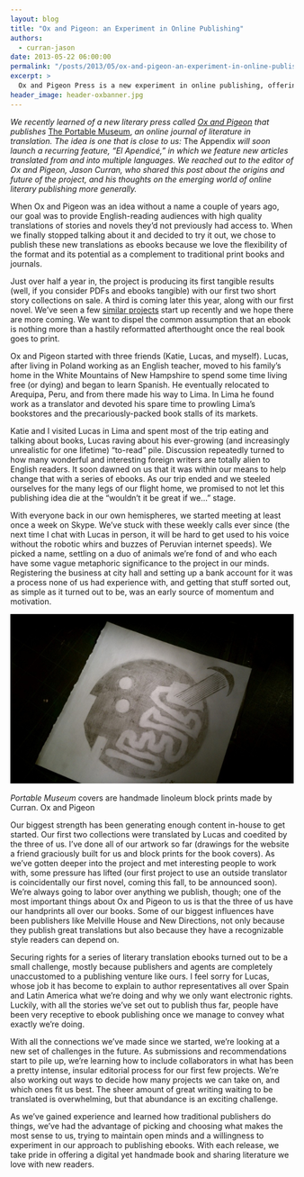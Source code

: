 ```yaml
---
layout: blog
title: "Ox and Pigeon: an Experiment in Online Publishing"
authors:
  - curran-jason
date: 2013-05-22 06:00:00
permalink: "/posts/2013/05/ox-and-pigeon-an-experiment-in-online-publishing"
excerpt: >
  Ox and Pigeon Press is a new experiment in online publishing, offering translated fiction as ebooks. We spoke with the editor, Jason Curran, who shared his thoughts on the future of ebooks as vehicles for literature.
header_image: header-oxbanner.jpg
---
```

*We recently learned of a new literary press called [Ox and Pigeon](http://oxandpigeon.com/about-us/) that publishes* [The Portable Museum](http://oxandpigeon.com/releases/), *an online journal of literature in translation. The idea is one that is close to us:* The Appendix *will soon launch a recurring feature, “El Apendicé,” in which we feature new articles translated from and into multiple languages. We reached out to the editor of Ox and Pigeon, Jason Curran, who shared this post about the origins and future of the project, and his thoughts on the emerging world of online literary publishing more generally.* 

When Ox and Pigeon was an idea without a name a couple of years ago, our goal was to provide English-reading audiences with high quality translations of stories and novels they’d not previously had access to. When we finally stopped talking about it and decided to try it out, we chose to publish these new translations as ebooks because we love the flexibility of the format and its potential as a complement to traditional print books and journals.

Just over half a year in, the project is producing its first tangible results (well, if you consider PDFs and ebooks tangible) with our first two short story collections on sale. A third is coming later this year, along with our first novel. We’ve seen a few [similar projects](http://frischand.co/) start up recently and we hope there are more coming. We want to dispel the common assumption that an ebook is nothing more than a hastily reformatted afterthought once the real book goes to print.

Ox and Pigeon started with three friends (Katie, Lucas, and myself). Lucas, after living in Poland working as an English teacher, moved to his family’s home in the White Mountains of New Hampshire to spend some time living free (or dying) and began to learn Spanish. He eventually relocated to Arequipa, Peru, and from there made his way to Lima. In Lima he found work as a translator and devoted his spare time to prowling Lima’s bookstores and the precariously-packed book stalls of its markets.

Katie and I visited Lucas in Lima and spent most of the trip eating and talking about books, Lucas raving about his ever-growing (and increasingly unrealistic for one lifetime) “to-read” pile. Discussion repeatedly turned to how many wonderful and interesting foreign writers are totally alien to English readers. It soon dawned on us that it was within our means to help change that with a series of ebooks. As our trip ended and we steeled ourselves for the many legs of our flight home, we promised to not let this publishing idea die at the “wouldn’t it be great if we…” stage.

With everyone back in our own hemispheres, we started meeting at least once a week on Skype. We’ve stuck with these weekly calls ever since (the next time I chat with Lucas in person, it will be hard to get used to his voice without the robotic whirs and buzzes of Peruvian internet speeds). We picked a name, settling on a duo of animals we’re fond of and who each have some vague metaphoric significance to the project in our minds. Registering the business at city hall and setting up a bank account for it was a process none of us had experience with, and getting that stuff sorted out, as simple as it turned out to be, was an early source of momentum and motivation.

<div class="inline-image"> 
  <a rel="lightbox" href="/images/blog/2013/05/curran1-large.jpg">
    <img src="/images/blog/2013/05/curran1-medium.jpg" width="640" alt="pasadena" />
  </a>
  <p class="caption">
    <em>Portable Museum</em> covers are handmade linoleum block prints made by Curran.
    <span class="credit">
      Ox and Pigeon
    </span> 
  </p>
</div>

Our biggest strength has been generating enough content in-house to get started. Our first two collections were translated by Lucas and coedited by the three of us. I’ve done all of our artwork so far (drawings for the website a friend graciously built for us and block prints for the book covers). As we’ve gotten deeper into the project and met interesting people to work with, some pressure has lifted (our first project to use an outside translator is coincidentally our first novel, coming this fall, to be announced soon). We’re always going to labor over anything we publish, though; one of the most important things about Ox and Pigeon to us is that the three of us have our handprints all over our books. Some of our biggest influences have been publishers like Melville House and New Directions, not only because they publish great translations but also because they have a recognizable style readers can depend on.

Securing rights for a series of literary translation ebooks turned out to be a small challenge, mostly because publishers and agents are completely unaccustomed to a publishing venture like ours. I feel sorry for Lucas, whose job it has become to explain to author representatives all over Spain and Latin America what we’re doing and why we only want electronic rights. Luckily, with all the stories we’ve set out to publish thus far, people have been very receptive to ebook publishing once we manage to convey what exactly we’re doing.

With all the connections we’ve made since we started, we’re looking at a new set of challenges in the future. As submissions and recommendations start to pile up, we’re learning how to include collaborators in what has been a pretty intense, insular editorial process for our first few projects. We’re also working out ways to decide how many projects we can take on, and which ones fit us best. The sheer amount of great writing waiting to be translated is overwhelming, but that abundance is an exciting challenge.

As we’ve gained experience and learned how traditional publishers do things, we’ve had the advantage of picking and choosing what makes the most sense to us, trying to maintain open minds and a willingness to experiment in our approach to publishing ebooks. With each release, we take pride in offering a digital yet handmade book and sharing literature we love with new readers.